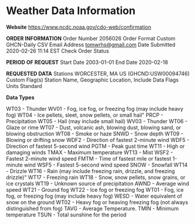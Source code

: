 Weather Data Information
========================

**Website**
https://www.ncdc.noaa.gov/cdo-web/confirmation

**ORDER INFORMATION**
Order Number	2056026
Order Format	Custom GHCN-Daily CSV
Email Address	tomwrhs@gmail.com
Date Submitted	2020-02-26 11:14 EST
Check Order Status	

**PERIOD OF REQUEST**
Start Date	2003-01-01
End Date	2020-02-18

**REQUESTED DATA**
Stations	WORCESTER, MA US (GHCND:USW00094746)
Custom Flag(s)	Station Name, Geographic Location, Include Data Flags
Units	Standard

**Data Types**	

WT03 - Thunder
WV01 - Fog, ice fog, or freezing fog (may include heavy fog)
WT04 - Ice pellets, sleet, snow pellets, or small hail"
PRCP - Precipitation
WT05 - Hail (may include small hail)
WV03 - Thunder
WT06 - Glaze or rime
WT07 - Dust, volcanic ash, blowing dust, blowing sand, or blowing obstruction
WT08 - Smoke or haze
SNWD - Snow depth
WT09 - Blowing or drifting snow
WDF2 - Direction of fastest 2-minute wind
WDF5 - Direction of fastest 5-second wind
PGTM - Peak gust time
WT11 - High or damaging winds
TMAX - Maximum temperature
WT13 - Mist
WSF2 - Fastest 2-minute wind speed
FMTM - Time of fastest mile or fastest 1-minute wind
WSF5 - Fastest 5-second wind speed
SNOW - Snowfall
WT14 - Drizzle
WT16 - Rain (may include freezing rain, drizzle, and freezing drizzle)"
WT17 - Freezing rain
WT18 - Snow, snow pellets, snow grains, or ice crystals
WT19 - Unknown source of precipitation
AWND - Average wind speed
WT21 - Ground fog
WT22 - Ice fog or freezing fog
WT01 - Fog, ice fog, or freezing fog (may include heavy fog)
WESD - Water equivalent of snow on the ground
WT02 - Heavy fog or heaving freezing fog (not always distinguished from fog)
TAVG - Average Temperature.
TMIN - Minimum temperature
TSUN - Total sunshine for the period